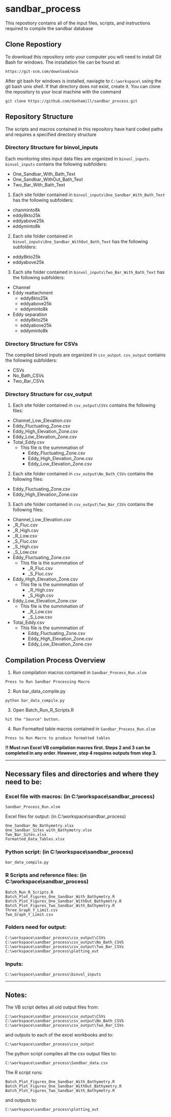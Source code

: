 [logo]: https://github.com/danhamill/sandbar_process/blob/master/NAU_Logo.png "NAU Logo"

# sandbar_process
This repostiory contains all of the input files, scripts, and instructions required to compile the sandbar database

## Clone Repostiory
To download this repository onto your computer you will need to install Git Bash for windows. The installation file can be found at:
```
https://git-scm.com/download/win
```
After git bash for windows is installed, naviagte to `C:\workspace\` using the git bash unix shell.  If that directory does not exist, create it.  You can clone the repository to your local machine with the command
```
git clone https://github.com/danhamill/sandbar_process.git
```
## Repository Structure
The scripts and macros contained in this repository have hard coded paths and requires a specified directory structure

### Directory Structure for binvol_inputs
Each monitoring sites input data files are organized in `binvol_inputs`.  `binvol_inputs` contains the following subfolders:
* One_Sandbar_With_Bath_Text
* One_Sandbar_WithOut_Bath_Text 
* Two_Bar_With_Bath_Text

1) Each site folder contained in `binvol_inputs\One_Sandbar_With_Bath_Text` has the following subfolders:
* chanminto8k
* eddy8kto25k
* eddyabove25k
* eddyminto8k

2) Each site folder contained in `binvol_inputs\One_Sandbar_WithOut_Bath_Text` has the following subfolders:
* eddy8kto25k
* eddyabove25k

3) Each site folder contained in `binvol_inputs\Two_Bar_With_Bath_Text` has the following subfolders:
* Channel
* Eddy reattachment
    * eddy8kto25k
    * eddyabove25k
    * eddyminto8k
* Eddy separation
    * eddy8kto25k
    * eddyabove25k
    * eddyminto8k

### Directory Structure for CSVs
The compiled binvol inputs are organized in `csv_output`.  `csv_output` contains the following subfolders:
* CSVs
* No_Bath_CSVs
* Two_Bar_CSVs

### Directory Structure for csv_output

1) Each site folder contained in `csv_output\CSVs` contains the following files:
* Channel_Low_Elevation.csv
* Eddy_Fluctuating_Zone.csv
* Eddy_High_Elevation_Zone.csv
* Eddy_Low_Elevation_Zone.csv
* Total_Eddy.csv
    * This file is the summmation of
       * Eddy_Fluctuating_Zone.csv
       * Eddy_High_Elevation_Zone.csv
       * Eddy_Low_Elevation_Zone.csv

2) Each site folder contained in `csv_output\No_Bath_CSVs` contains the following files:
* Eddy_Fluctuating_Zone.csv
* Eddy_High_Elevation_Zone.csv

3) Each site folder contained in `csv_output\Two_Bar_CSVs` contains the following files:
* Channel_Low_Elevation.csv
* _R_Fluc.csv
* _R_High.csv
* _R_Low.csv
* _S_Fluc.csv
* _S_High.csv
* _S_Low.csv
* Eddy_Fluctuating_Zone.csv
   * This file is the summmation of
       * _R_Fluc.csv
       * _S_Fluc.csv
* Eddy_High_Elevation_Zone.csv
   * This file is the summmation of
       * _R_High.csv
       * _S_High.csv
* Eddy_Low_Elevation_Zone.csv
   * This file is the summmation of
       * _R_Low.csv
       * _S_Low.csv
* Total_Eddy.csv
    * This file is the summmation of
       * Eddy_Fluctuating_Zone.csv
       * Eddy_High_Elevation_Zone.csv
       * Eddy_Low_Elevation_Zone.csv

## Compilation Process Overview
1) Run compilation macros contained in `Sandbar_Process_Run.xlsm` 
```
Press to Run Sandbar Processing Macro
```

2) Run bar_data_compile.py 
```
python bar_data_compile.py
```
3) Open Batch_Run_R_Scripts.R 
```
hit the "Source" button.
```
4) Run Formatted table macros contained in `Sandbar_Process_Run.xlsm` 
```
Press to Run Macro to produce formatted tables
```
**!! Must run Excel VB compilation macros first. Steps 2 and 3 can be completed in any order. However, step 4 requires outputs from step 3.**

---
## Necessary files and directories and where they need to be:

### Excel file with macros: (in C:\workspace\sandbar_process)
```
Sandbar_Process_Run.xlsm
```
Excel files for output: (in C:\workspace\sandbar_process)
```
One_Sandbar_No_Bathymetry.xlsx
One_Sandbar_Sites_with_Bathymetry.xlsx
Two_Bar_Sites.xlsx
Formatted_Data_Tables.xlsx
```

### Python script: (in C:\workspace\sandbar_process)
```
bar_data_compile.py
```

### R Scripts and reference files: (in C:\workspace\sandbar_process)
```
Batch_Run_R_Scripts.R
Batch_Plot_Figures_One_Sandbar_With_Bathymetry.R
Batch_Plot_Figures_One_Sandbar_WithOut_Bathymetry.R
Batch_Plot_Figures_Two_Sandbar_With_Bathymetry.R
Three_Graph_Y_Limit.csv
Two_Graph_Y_Limit.csv
```
### Folders need for output:
```
C:\workspace\sandbar_process\csv_output\CSVs
C:\workspace\sandbar_process\csv_output\No_Bath_CSVS
C:\workspace\sandbar_process\csv_output\Two_Bar_CSVs
C:\workspace\sandbar_process\plotting_out
```
### Inputs:
```
C:\workspace\sandbar_process\binvol_inputs
```
---
## Notes:

The VB script deltes all old output files from:
```
C:\workspace\sandbar_process\csv_output\CSVs
C:\workspace\sandbar_process\csv_output\No_Bath_CSVS
C:\workspace\sandbar_process\csv_output\Two_Bar_CSVs
```
and outputs to each of the excel workbooks and to:
```
C:\workspace\sandbar_process\csv_output
```
The python script compiles all the csv output files to:
```
C:\workspace\sandbar_process\Sandbar_data.csv
```
The R script runs:
```
Batch_Plot_Figures_One_Sandbar_With_Bathymetry.R
Batch_Plot_Figures_One_Sandbar_WithOut_Bathymetry.R
Batch_Plot_Figures_Two_Sandbar_With_Bathymetry.R
```
and outputs to:
```
C:\workspace\sandbar_process\plotting_out
```
